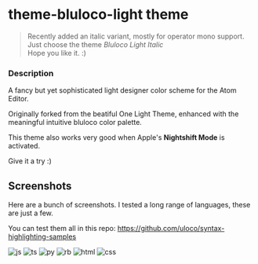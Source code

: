 # theme-bluloco-light theme

> Recently added an italic variant, mostly for operator mono support.  
> Just choose the theme _Bluloco Light Italic_  
> Hope you like it. :)

### Description

A fancy but yet sophisticated light designer color scheme for the Atom Editor.

Originally forked from the beatiful One Light Theme, enhanced with the meaningful intuitive bluloco color palette.

This theme also works very good when Apple's **Nightshift Mode** is activated.

Give it a try :)

## Screenshots

Here are a bunch of screenshots.
I tested a long range of languages, these are just a few.

You can test them all in this repo:
https://github.com/uloco/syntax-highlighting-samples

![js](https://raw.githubusercontent.com/uloco/theme-bluloco-light/master/screenshots/js.png)
![ts](https://raw.githubusercontent.com/uloco/theme-bluloco-light/master/screenshots/ts.png)
![py](https://raw.githubusercontent.com/uloco/theme-bluloco-light/master/screenshots/py.png)
![rb](https://raw.githubusercontent.com/uloco/theme-bluloco-light/master/screenshots/rb.png)
![html](https://raw.githubusercontent.com/uloco/theme-bluloco-light/master/screenshots/html.png)
![css](https://raw.githubusercontent.com/uloco/theme-bluloco-light/master/screenshots/css.png)

